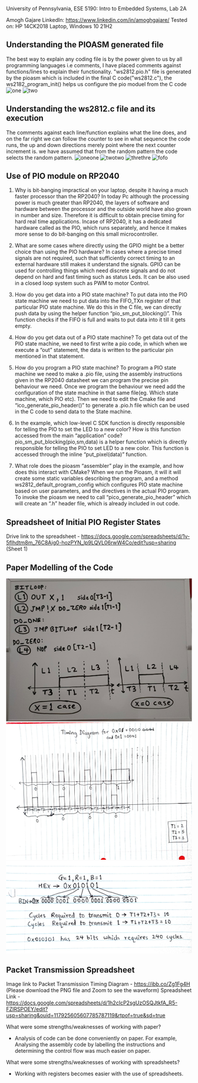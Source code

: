 University of Pennsylvania, ESE 5190: Intro to Embedded Systems, Lab 2A

Amogh Gajare
   LinkedIn: https://www.linkedin.com/in/amoghgajare/
Tested on: HP 14CK2018 Laptop, Windows 10 21H2

## Understanding the PIOASM generated file
The best way to explain any coding file is by the power given to us by all programming languages i.e comments, I have placed comments against functions/lines to explain their functionality. "ws2812.pio.h" file is generated by the pioasm which is included in the final C code("ws2812.c"), the ws2182_program_init() helps us configure the pio moduel from the C code
![one](https://github.com/saurabhparulekar24/LAB-2A-SAURABH-PARULEKAR-WORKED-WITH-AMOGH-GAJARE/blob/main/ws2812.c_1.png)
![two](https://github.com/saurabhparulekar24/LAB-2A-SAURABH-PARULEKAR-WORKED-WITH-AMOGH-GAJARE/blob/main/ws2812.pio.h_2.png)

## Understanding the ws2812.c file and its execution
The comments against each line/function explains what the line does, and on the far right we can follow the counter to see in what sequence the code runs, the up and down directions merely point where the next counter increment is. we have assumed that from the random pattern the code selects the random pattern.
![oneone](https://github.com/saurabhparulekar24/LAB-2A-SAURABH-PARULEKAR-WORKED-WITH-AMOGH-GAJARE/blob/main/ws2812_1.png)
![twotwo](https://github.com/saurabhparulekar24/LAB-2A-SAURABH-PARULEKAR-WORKED-WITH-AMOGH-GAJARE/blob/main/ws2812_2.png)
![threthre](https://github.com/saurabhparulekar24/LAB-2A-SAURABH-PARULEKAR-WORKED-WITH-AMOGH-GAJARE/blob/main/ws2812_3.png)
![fofo](https://github.com/saurabhparulekar24/LAB-2A-SAURABH-PARULEKAR-WORKED-WITH-AMOGH-GAJARE/blob/main/ws2812_4.png)


## Use of PIO module on RP2040


1) Why is bit-banging impractical on your laptop, despite it having a much faster processor than the RP2040?
   In today Pc although the processing power is much greater than RP2040, the layers of software and hardware between the processor and the outside world have also grown in number and size. Therefore it is difficult to obtain precise timing for hard real time applications. Incase of RP2040, it has a dedicated hardware called as the PIO, which runs separately, and hence it makes more sense to do bit-banging on this small microcontroller.

2) What are some cases where directly using the GPIO might be a better choice than using the PIO hardware?
   In cases where a precise timed signals are not required, such that sufficiently correct timing to an external hardware still makes it understand the signals. GPIO can be used for controlling things which need discrete signals and do not depend on hard and fast timing such as status Leds. It can be also used in a closed loop system such as PWM to motor Control.

3) How do you get data into a PIO state machine?
   To put data into the PIO state machine we need to put data into the FIFO_TXn register of that particular PIO state machine. We do this in the C file, we can directly push data by using the helper function “pio_sm_put_blocking()”. This function checks if the FIFO is full and waits to put data into it till it gets empty.

4) How do you get data out of a PIO state machine? 
   To get data out of the PIO state machine, we need to first write a pio code, in which when we execute a “out” statement, the data is written to the particular pin mentioned in that statement.

5) How do you program a PIO state machine?
   To program a PIO state machine we need to make a .pio file, using the assembly instructions given in the RP2040 datasheet we can program the precise pin behaviour we need. Once we program the behaviour we need add the configuration of the state machine in that same file(eg. Which state machine, which PIO etc). Then we need to edit the Cmake file and “ico_generate_pio_header()” to generate a .pio.h file which can be used in the C code to send data to the State machine.

6) In the example, which low-level C SDK function is directly responsible for telling the PIO to set the LED to a new color? How is this function accessed from the main “application” code?
   pio_sm_put_blocking(pio,sm,data) is a helper function which is directly responsible for telling the PIO to set LED to a new color. This function is accessed through the inline “put_pixel(data)” function.

7) What role does the pioasm “assembler” play in the example, and how does this interact with CMake?
   When we run the Pioasm, it will it will create some static variables describing the program, and a method ws2812_default_program_config which configures PIO state machine based on user parameters, and the directives in the actual PIO program. To invoke the pioasm we need to call “pico_generate_pio_header” which will create an “.h” header file, which is already included in out code.
   
   
## Spreadsheet of Initial PIO Register States

Drive link to the spreadsheet - https://docs.google.com/spreadsheets/d/1v-5flhdtm8m_76C8Aig0-hozPYN_lp9LQVL06rwW4Co/edit?usp=sharing (Sheet 1)

## Paper Modelling of the Code

![](https://github.com/amoghgajare/LAB2A-AMOGH-GAJARE-WORKED-WITH-SAURABH-PARULEKAR/blob/main/papermodel1.jpeg)
![](https://github.com/amoghgajare/LAB2A-AMOGH-GAJARE-WORKED-WITH-SAURABH-PARULEKAR/blob/main/papermodeltxcycle.jpeg)
![](https://github.com/amoghgajare/LAB2A-AMOGH-GAJARE-WORKED-WITH-SAURABH-PARULEKAR/blob/main/cycles.jpeg)

## Packet Transmission Spreadsheet

Image link to Packet Transmission Timing Diagram - https://ibb.co/Zg1Fg4H (Please download the PNG file and Zoom to see the waveform)
Spreadsheet Link - https://docs.google.com/spreadsheets/d/1h2cIcP2sgUzOSQJtkfA_R5-FZlRSPOEY/edit?usp=sharing&ouid=117925605607785787119&rtpof=true&sd=true

What were some strengths/weaknesses of working with paper?
- Analysis of code can be done conveniently on paper. For example, Analysing the assembly code by labelling the instructions and determining the control flow was much easier on paper.

What were some strengths/weaknesses of working with spreadsheets?
- Working with registers becomes easier with the use of spreadsheets.









